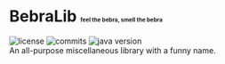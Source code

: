 <h1>BebraLib <span style="font-size: x-small; ">feel the bebra, smell the bebra</span></h1>
<img src="https://img.shields.io/badge/license-WTFPL_v2-FFFFFF" alt="license"> <img src="https://img.shields.io/github/commit-activity/t/rusnuker/bebralib?color=0000FF" alt="commits"> <img src="https://img.shields.io/badge/java-1.8-FF0000" alt="java version"><br>
An all-purpose miscellaneous library with a funny name.